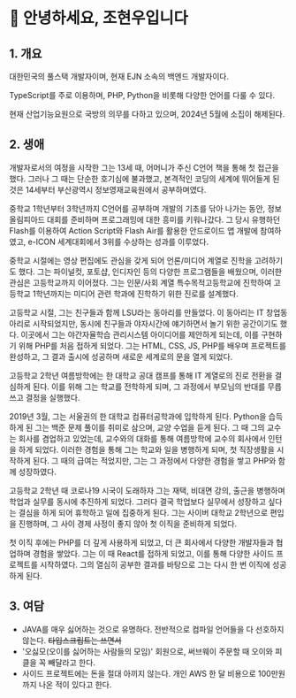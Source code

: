 # 👋 안녕하세요, 조현우입니다

## 1. 개요

대한민국의 풀스택 개발자이며, 현재 EJN 소속의 백엔드 개발자이다.

TypeScript를 주로 이용하며, PHP, Python을 비롯해 다양한 언어를 다룰 수 있다.

현재 산업기능요원으로 국방의 의무를 다하고 있으며, 2024년 5월에 소집이 해제된다.



## 2. 생애

개발자로서의 여정을 시작한 그는 13세 때, 어머니가 주신 C언어 책을 통해 첫 접근을 했다. 그러나 그 때는 단순한 호기심에 불과했고, 본격적인 코딩의 세계에 뛰어들게 된 것은 14세부터 부산광역시 정보영재교육원에서 공부하며였다.

중학교 1학년부터 3학년까지 C언어를 공부하며 개발의 기초를 닦아 나가는 동안, 정보올림피아드 대회를 준비하며 프로그래밍에 대한 흥미를 키워나갔다. 그 당시 유행하던 Flash를 이용하여 Action Script와 Flash Air를 활용한 안드로이드 앱 개발에 참여하였고, e-ICON 세계대회에서 3위를 수상하는 성과를 이루었다.

중학교 시절에는 영상 편집에도 관심을 갖게 되어 언론/미디어 계열로 진학을 고려하기도 했다. 그는 파이널컷, 포토샵, 인디자인 등의 다양한 프로그램들을 배웠으며, 이러한 관심은 고등학교까지 이어졌다. 그는 인문/사회 계열 특수목적고등학교에 진학하여 고등학교 1학년까지는 미디어 관련 학과에 진학하기 위한 진로를 설계했다.

고등학교 시절, 그는 친구들과 함께 LSU라는 동아리를 만들었다. 이 동아리는 IT 창업동아리로 시작되었지만, 동시에 친구들과 야자시간에 얘기하면서 놀기 위한 공간이기도 했다. 이곳에서 그는 야간자율학습 관리시스템 아이디어를 제안하게 되는데, 이를 구현하기 위해 PHP를 처음 접하게 되었다. 그는 HTML, CSS, JS, PHP를 배우며 프로젝트를 완성하고, 그 결과 출시에 성공하며 새로운 세계로의 문을 열게 되었다.

고등학교 2학년 여름방학에는 한 대학교 공대 캠프를 통해 IT 계열로의 진로 전환을 결심하게 된다. 이를 위해 그는 학교를 전학하게 되며, 그 과정에서 부모님의 반대를 무릅쓰고 결정을 실행했다.

2019년 3월, 그는 서울권의 한 대학교 컴퓨터공학과에 입학하게 된다. Python을 습득하게 된 그는 백준 문제 풀이를 취미로 삼으며, 교양 수업을 듣게 된다. 그 때 그의 교수는 회사를 겸업하고 있었는데, 교수와의 대화를 통해 여름방학에 교수의 회사에서 인턴을 하게 되었다. 이러한 경험을 통해 그는 학교와 일을 병행하게 되며, 첫 직장생활을 시작하게 된다. 그 때의 급여는 적었지만, 그는 그 과정에서 다양한 경험을 쌓고 PHP와 함께 성장하였다.

고등학교 2학년 때 코로나19 시국이 도래하자 그는 재택, 비대면 강의, 출근을 병행하며 학업과 실무를 동시에 추진하게 되었다. 그러다 결국 학업보다 실무에서 성장하고 싶다는 결심을 하게 되어 휴학하고 일에 집중하게 된다. 그는 사이버 대학교 2학년으로 편입을 진행하며, 그 사이 경제 사정이 좋지 않아 첫 이직을 준비하게 되었다.

첫 이직 후에는 PHP를 더 깊게 사용하게 되었고, 더 큰 회사에서 다양한 개발자들과 협업하며 경험을 쌓았다. 그는 이 때 React를 접하게 되었고, 이를 통해 다양한 사이드 프로젝트를 시작하였다. 그의 열심히 공부한 결과를 바탕으로 그는 다시 한 번 이직에 성공하게 된다.



## 3. 여담

* JAVA를 매우 싫어하는 것으로 유명하다. 전반적으로 컴파일 언어들을 다 선호하지 않는다. ~~타입스크립트는 쓰면서~~
* '오싫모(오이를 싫어하는 사람들의 모임)' 회원으로, 써브웨이 주문할 때 오이와 피클을 꼭 빼달라고 한다.
* 사이드 프로젝트에는 돈을 절대 아끼지 않는다. 개인 AWS 한 달 비용으로 100만원까지 나온 적이 있다고 한다.

